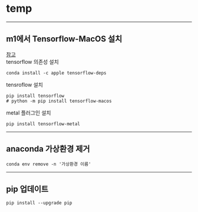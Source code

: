 # temp
___
## m1에서 Tensorflow-MacOS 설치  
[참고](https://gmnam.tistory.com/271)  
tensorflow 의존성 설치
```
conda install -c apple tensorflow-deps
```
tensroflow 설치
```
pip install tensorflow
# python -m pip install tensorflow-macos
```
metal 플러그인 설치
```
pip install tensorflow-metal
```

___
## anaconda 가상환경 제거
```
conda env remove -n '가상환경 이름'
```
___
## pip 업데이트
```
pip install --upgrade pip
```
